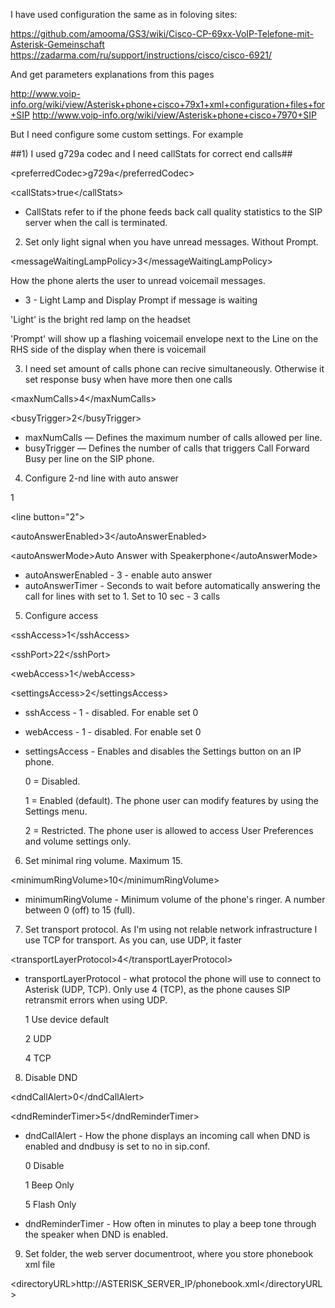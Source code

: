 I have used configuration the same as in foloving sites:

https://github.com/amooma/GS3/wiki/Cisco-CP-69xx-VoIP-Telefone-mit-Asterisk-Gemeinschaft
https://zadarma.com/ru/support/instructions/cisco/cisco-6921/

And get parameters explanations from this pages

http://www.voip-info.org/wiki/view/Asterisk+phone+cisco+79x1+xml+configuration+files+for+SIP
http://www.voip-info.org/wiki/view/Asterisk+phone+cisco+7970+SIP

But I need configure some custom settings. For example

##1) I used g729a codec and I need callStats for correct end calls##

\<preferredCodec>g729a\</preferredCodec>

\<callStats>true\</callStats>

 - CallStats refer to if the phone feeds back call quality statistics to the SIP server when the call is terminated.

2) Set only light signal when you have unread messages. Without Prompt.

\<messageWaitingLampPolicy>3\</messageWaitingLampPolicy>

How the phone alerts the user to unread voicemail messages.

 - 3 - Light Lamp and Display Prompt if message is waiting

'Light' is the bright red lamp on the headset

'Prompt' will show up a flashing voicemail envelope next to the Line on the RHS side of the display when there is voicemail

3) I need set amount of calls phone can recive simultaneously. Otherwise it set response busy when have more then one calls

\<maxNumCalls>4\</maxNumCalls>

\<busyTrigger>2\</busyTrigger>

 - maxNumCalls — Defines the maximum number of calls allowed per line.
 - busyTrigger — Defines the number of calls that triggers Call Forward Busy per line on the SIP phone.

4) Configure 2-nd line with auto answer

<autoAnswerTimer>1</autoAnswerTimer>

\<line button="2">

\<autoAnswerEnabled>3\</autoAnswerEnabled>

\<autoAnswerMode>Auto Answer with Speakerphone\</autoAnswerMode>

 - autoAnswerEnabled - 3 - enable auto answer
 - autoAnswerTimer - Seconds to wait before automatically answering the call for lines with <autoAnswerEnabled /> set to 1. Set to 10 sec - 3 calls

5) Configure access

\<sshAccess>1\</sshAccess>

\<sshPort>22\</sshPort>

\<webAccess>1\</webAccess>

\<settingsAccess>2\</settingsAccess>

 - sshAccess - 1 - disabled. For enable set 0
 - webAccess - 1 - disabled. For enable set 0
 - settingsAccess - Enables and disables the Settings button on an IP phone.

   0 = Disabled.

   1 = Enabled (default). The phone user can modify features by using the Settings menu.
   
   2 = Restricted. The phone user is allowed to access User Preferences and volume settings only. 

6) Set minimal ring volume. Maximum 15.

\<minimumRingVolume>10\</minimumRingVolume>

 - minimumRingVolume - Minimum volume of the phone's ringer. A number between 0 (off) to 15 (full).

7) Set transport protocol. As I'm using not relable network infrastructure I use TCP for transport. As you can, use UDP, it faster

\<transportLayerProtocol>4\</transportLayerProtocol>

 - transportLayerProtocol - what protocol the phone will use to connect to Asterisk (UDP, TCP). Only use 4 (TCP), as the phone causes SIP retransmit errors when using UDP.

   1	Use device default	

   2	UDP	

   4	TCP
   
8) Disable DND

\<dndCallAlert>0\</dndCallAlert>

\<dndReminderTimer>5\</dndReminderTimer>

 - dndCallAlert - How the phone displays an incoming call when DND is enabled and dndbusy is set to no in sip.conf.

   0	Disable
   
   1	Beep Only
   
   5	Flash Only

 - dndReminderTimer - How often in minutes to play a beep tone through the speaker when DND is enabled.

9) Set folder, the web server documentroot, where you store phonebook xml file

\<directoryURL>http://ASTERISK_SERVER_IP/phonebook.xml\</directoryURL>

